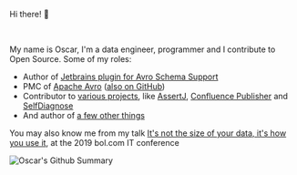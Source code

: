 <!--<img align="right" alt="Oscar's Github Statistics" src="https://github-readme-stats.vercel.app/api?username=opwvhk&show_icons=true"/>-->
Hi there! :wave:

&nbsp;

My name is Oscar, I'm a data engineer, programmer and I contribute to Open Source. Some of my roles:

* Author of [Jetbrains plugin for Avro Schema Support](https://plugins.jetbrains.com/plugin/15728-apache-avro-schema-support)
* PMC of [Apache Avro](https://avro.apache.org/) ([also on GitHub](https://github.com/apache/avro/pulls?q=is%3Apr+author%3Aopwvhk))
* Contributor to [various projects](https://github.com/pulls?q=is%3Apr+is%3Amerged+author%3Aopwvhk+-user%3Aapache+-user%3Aopwvhk+-user%3Awvhk-org-poc),
  like [AssertJ](https://github.com/assertj/assertj), <!--[ZIO-IntelliJ](https://github.com/zio/zio-intellij),-->
  [Confluence Publisher](https://github.com/confluence-publisher/confluence-publisher) and [SelfDiagnose](https://github.com/emicklei/selfdiagnose)
* And author of [a few other things](https://github.com/opwvhk?tab=repositories&q=&type=source&sort=stargazers)

You may also know me from my talk [It's not the size of your data, it's how you use it](https://www.youtube.com/watch?v=m4YQTDVsydU), at the 2019 bol.com IT conference
&nbsp;

![Oscar's Github Summary](https://github-profile-summary-cards.vercel.app/api/cards/profile-details?username=opwvhk&theme=github)
